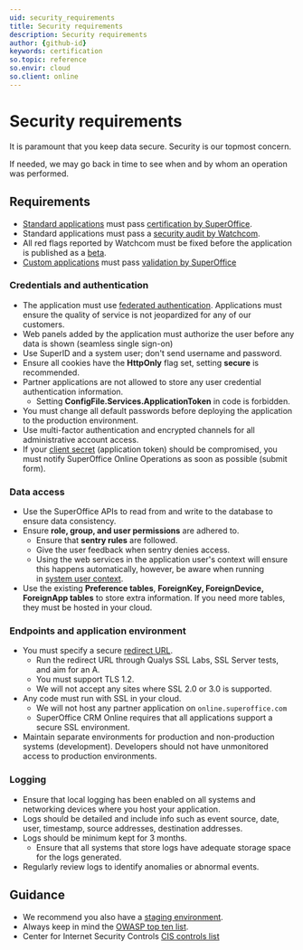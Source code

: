 ```yaml
---
uid: security_requirements
title: Security requirements
description: Security requirements
author: {github-id}
keywords: certification
so.topic: reference
so.envir: cloud
so.client: online
---
```


# Security requirements

It is paramount that you keep data secure. Security is our topmost concern.

If needed, we may go back in time to see when and by whom an operation was performed.

## Requirements

* [Standard applications][1] must pass [certification by SuperOffice][2].
* Standard applications must pass a [security audit by Watchcom][3].
* All red flags reported by Watchcom must be fixed before the application is published as a [beta][4].
* [Custom applications][5] must pass [validation by SuperOffice][6]

### Credentials and authentication

* The application must use [federated authentication][17]. Applications must ensure the quality of service is not jeopardized for any of our customers.
* Web panels added by the application must authorize the user before any data is shown (seamless single sign-on)
* Use SuperID and a system user; don't send username and password.
* Ensure all cookies have the **HttpOnly** flag set, setting **secure** is recommended.
* Partner applications are not allowed to store any user credential authentication information.
  * Setting **ConfigFile.Services.ApplicationToken** in code is forbidden.
* You must change all default passwords before deploying the application to the production environment.
* Use multi-factor authentication and encrypted channels for all administrative account access.
* If your [client secret][9] (application token) should be compromised, you must notify SuperOffice Online Operations as soon as possible (submit form).

### Data access

* Use the SuperOffice APIs to read from and write to the database to ensure data consistency.
* Ensure **role, group, and user permissions** are adhered to.
  * Ensure that **sentry rules** are followed.
  * Give the user feedback when sentry denies access.
  * Using the web services in the application user's context will ensure this happens automatically, however, be aware when running in [system user context][10].
* Use the existing **Preference tables**, **ForeignKey, ForeignDevice, ForeignApp tables** to store extra information. If you need more tables, they must be hosted in your cloud.

### Endpoints and application environment

* You must specify a secure [redirect URL][11].
  * Run the redirect URL through Qualys SSL Labs, SSL Server tests, and aim for an A.
  * You must support TLS 1.2.
  * We will not accept any sites where SSL 2.0 or 3.0 is supported.
* Any code must run with SSL in your cloud.
  * We will not host any partner application on `online.superoffice.com`
  * SuperOffice CRM Online requires that all applications support a secure SSL environment.
* Maintain separate environments for production and non-production systems (development). Developers should not have unmonitored access to production environments.

### Logging

* Ensure that local logging has been enabled on all systems and networking devices where you host your application.
* Logs should be detailed and include info such as event source, date, user, timestamp, source addresses, destination addresses.
* Logs should be minimum kept for 3 months.
  * Ensure that all systems that store logs have adequate storage space for the logs generated.
* Regularly review logs to identify anomalies or abnormal events.

## Guidance

* We recommend you also have a [staging environment][12].
* Always keep in mind the [OWASP top ten list][13].
* Center for Internet Security Controls [CIS controls list][14]

<!-- Referenced links -->
[1]: ../index.md
[2]: ../certification/certify-app.md
[3]: ../certification/initial-watchcom-eval.md
[4]: ../publish.md#beta
[5]: ../../custom-app/index.md
[6]: ../../custom-app/validate.md
[9]: ../../terminology.md
[11]: ../../create-app/config/redirects/index.md
[10]: ../../getting-started/user-contexts.md
[12]: ../../getting-started/app-envir.md
[17]: ../../../identity-management/federated-auth.md
[13]: https://www.owasp.org/index.php/Category:OWASP_Top_Ten_Project
[14]: https://www.cisecurity.org/controls/cis-controls-list/
